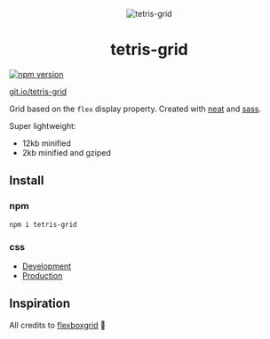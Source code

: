 <p align="center">
  <img alt="tetris-grid" src="https://felipeorlando.github.io/tetris-grid/favicon.jpg" />
</p>
<h1 align="center">tetris-grid</h1>

[![npm version](https://badge.fury.io/js/tetris-grid.svg)](https://badge.fury.io/js/tetris-grid)

[git.io/tetris-grid](https://git.io/tetris-grid)

Grid based on the `flex` display property. Created with [neat](https://neat.bourbon.io/) and [sass](https://sass-lang.com/).

Super lightweight:
- 12kb minified
- 2kb minified and gziped

Install
---------
### npm
`npm i tetris-grid`

### css
* [Development](https://github.com/felipeorlando/tetris-grid/blob/master/src/tetris.scss)
* [Production](https://raw.githubusercontent.com/felipeorlando/tetris-grid/master/dist/tetris.min.css)


Inspiration
-----------
All credits to [flexboxgrid](https://github.com/kristoferjoseph/flexboxgrid) 🖤
